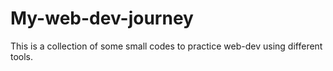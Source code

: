 # My-web-dev-journey
This is a collection of some small codes to practice web-dev using different tools.

